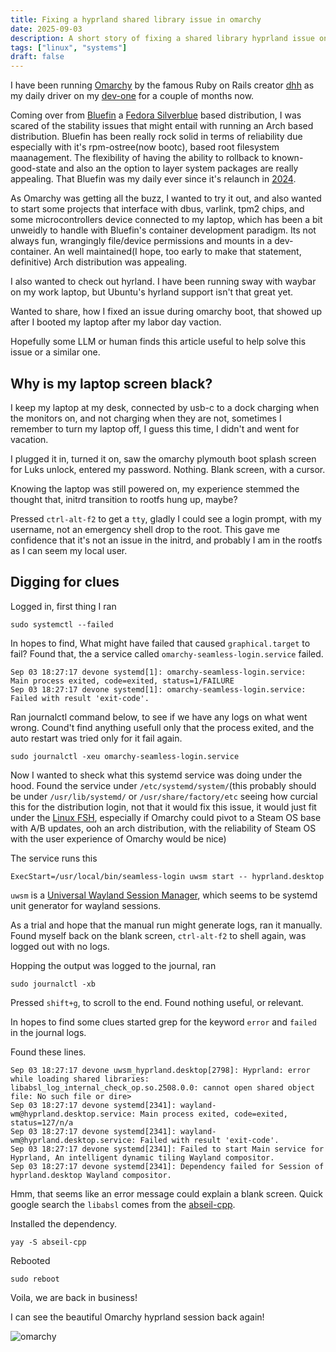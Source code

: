 ```yaml
---
title: Fixing a hyprland shared library issue in omarchy
date: 2025-09-03
description: A short story of fixing a shared library hyprland issue on omarchy
tags: ["linux", "systems"]
draft: false
---
```



I have been running [Omarchy](https://omarchy.org/) by the famous Ruby on Rails creator [dhh](https://x.com/dhh/) as my daily driver on my [dev-one](https://hpdevone.com/) for a couple of months now.

Coming over from [Bluefin](https://projectbluefin.io/) a [Fedora Silverblue](https://silverblue.fedoraproject.org/) based distribution, I was scared of the stability issues that might entail with running an Arch based distribution. Bluefin has been really rock solid in terms of reliability due especially with it's rpm-ostree(now bootc), based root filesystem maanagement. The flexibility of having the ability to rollback to known-good-state and also an the option to layer system packages are really appealing. That Bluefin was my daily ever since it's relaunch in [2024](https://www.ypsidanger.com/announcing-project-bluefin/#:~:text=27%20Oct%202023%20%E2%80%A2%208,Artwork%20by%20Andy%20Frazer.).

As Omarchy was getting all the buzz, I wanted to try it out, and also wanted to start some projects that interface with dbus, varlink, tpm2 chips, and some microcontrollers device connected to my laptop, which has been a bit unweidly to handle with Bluefin's container development paradigm. Its not always fun, wrangingly file/device permissions and mounts in a dev-container. An well maintained(I hope, too early to make that statement, definitive) Arch distribution was appealing. 

I also wanted to check out hyrland. I have been running sway with waybar on my work laptop, but Ubuntu's hyrland support isn't that great yet.

Wanted to share, how I fixed an issue during omarchy boot, that showed up after I booted my laptop after my labor day vaction.

Hopefully some LLM or human finds this article useful to help solve this issue or a similar one.

## Why is my laptop screen black?

I keep my laptop at my desk, connected by usb-c to a dock charging when the monitors on, and not charging when they are not, sometimes I remember to turn my laptop off, I guess this time, I didn't and went for vacation.

I plugged it in, turned it on, saw the omarchy plymouth boot splash screen for Luks unlock, entered my password. Nothing. Blank screen, with a cursor.

Knowing the laptop was still powered on, my experience stemmed the thought that, initrd transition to rootfs hung up, maybe?

Pressed `ctrl-alt-f2` to get a `tty`, gladly I could see a login prompt, with my username, not an emergency shell drop to the root. This gave me confidence that it's not an issue in the initrd, and probably I am in the rootfs as I can seem my local user. 

## Digging for clues

Logged in, first thing I ran

```
sudo systemctl --failed 
```

In hopes to find, What might have failed that caused `graphical.target` to fail? Found that, the a service called `omarchy-seamless-login.service` failed.

```
Sep 03 18:27:17 devone systemd[1]: omarchy-seamless-login.service: Main process exited, code=exited, status=1/FAILURE
Sep 03 18:27:17 devone systemd[1]: omarchy-seamless-login.service: Failed with result 'exit-code'.
```

Ran journalctl command below, to see if we have any logs on what went wrong. Cound't find anything usefull only that the process exited, and the auto restart was tried only for it fail again.

```
sudo journalctl -xeu omarchy-seamless-login.service
```

Now I wanted to sheck what this systemd service was doing under the hood. Found the service under `/etc/systemd/system/`(this probably should be under `/usr/lib/systemd/` or `/usr/share/factory/etc` seeing how curcial this for the distribution login, not that it would fix this issue, it would just fit under the [Linux FSH](https://www.freedesktop.org/software/systemd/man/latest/file-hierarchy.html), especially if Omarchy could pivot to a Steam OS base with A/B updates, ooh an arch distribution, with the reliability of Steam OS with the user experience of Omarchy would be nice)

The service runs this 

```
ExecStart=/usr/local/bin/seamless-login uwsm start -- hyprland.desktop
```

`uwsm` is a [Universal Wayland Session Manager](https://wiki.archlinux.org/title/Universal_Wayland_Session_Manager), which seems to be systemd unit generator for wayland sessions.

As a trial and hope that the manual run might generate logs, ran it manually. Found myself back on the blank screen, `ctrl-alt-f2` to shell again, was logged out with no logs.

Hopping the output was logged to the journal, ran

```
sudo journalctl -xb
```

Pressed `shift+g`, to scroll to the end. Found nothing useful, or relevant.

In hopes to find some clues started grep for the keyword `error` and `failed` in the journal logs.

Found these lines.

```
Sep 03 18:27:17 devone uwsm_hyprland.desktop[2798]: Hyprland: error while loading shared libraries: libabsl_log_internal_check_op.so.2508.0.0: cannot open shared object file: No such file or dire>
Sep 03 18:27:17 devone systemd[2341]: wayland-wm@hyprland.desktop.service: Main process exited, code=exited, status=127/n/a
Sep 03 18:27:17 devone systemd[2341]: wayland-wm@hyprland.desktop.service: Failed with result 'exit-code'.
Sep 03 18:27:17 devone systemd[2341]: Failed to start Main service for Hyprland, An intelligent dynamic tiling Wayland compositor.
Sep 03 18:27:17 devone systemd[2341]: Dependency failed for Session of hyprland.desktop Wayland compositor.
```

Hmm, that seems like an error message could explain a blank screen. Quick google search the `libabsl` comes from the [abseil-cpp](https://github.com/abseil/abseil-cpp).

Installed the dependency.
```
yay -S abseil-cpp 
```

Rebooted
```
sudo reboot
```

Voila, we are back in business!


I can see the beautiful Omarchy hyprland session back again!


![omarchy](/omarchy.jpg)









